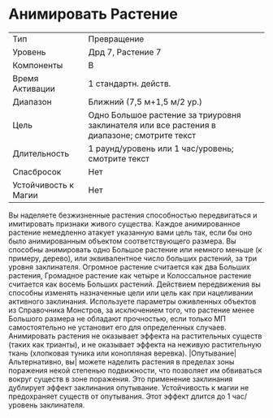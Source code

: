 
# Анимировать Растение

| | |
|---|---|
|Тип|Превращение|
|Уровень| Дрд 7, Растение 7|
|Компоненты| В|
|Время Активации| 1 стандартн. действ.|
|Диапазон| Ближний (7,5 м+1,5 м/2 ур.)|
|Цель| Одно Большое растение за триуровня заклинателя или все растения в диапазоне; смотрите текст|
|Длительность| 1 раунд/уровень или 1 час/уровень; смотрите текст|
|Спасбросок| Нет|
|Устойчивость к Магии| Нет|

Вы наделяете безжизненные растения
способностью передвигаться и имитировать признаки живого существа.
Каждое анимированное растение немедленно атакует указанную вами цель
так, если бы оно было анимированным
объектом соответствующего размера.
Вы способны анимировать одно Большое растение или немного меньше (к
примеру, дерево), или эквивалентное
число больших растений, за три уровня заклинателя. Огромное растение
считается как два Больших растения,
Громадное растение как четыре и Колоссальное растение считается как
восемь Больших растений. Действием
передвижения вы способны изменять
назначенные цели или цель как при нацеливании активного заклинания.
Используете параметры оживленных
объектов из Справочника Монстров, за
исключением того, что растение менее
Большого размера не обладают прочностью, если только МП самостоятельно не установит его для определенных
случаев.
Анимировать растения не оказывает эффекта на растительных существ
(таких как трианты), и не оказывает
эффекта на неживую растительную
ткань (хлопковая туника или конопляная веревка).
|Опутывание| Альтернативно, вы|
можете наделить растения в пределах
зоны поражения некой степенью подвижности, что позволяет им обвиваться вокруг существ в зоне поражения.
Это применение заклинания дублирует эффект заклинания опутывание.
Устойчивость к магии не предохраняет
существ от опутывания. Этот эффект
длится до 1 час/уровень заклинателя.